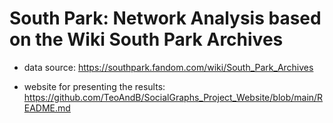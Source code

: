 # South Park: Network Analysis based on the Wiki South Park Archives
- data source: https://southpark.fandom.com/wiki/South_Park_Archives

- website for presenting the results: https://github.com/TeoAndB/SocialGraphs_Project_Website/blob/main/README.md

